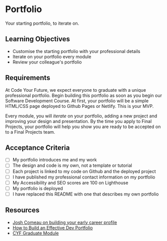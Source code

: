 # Portfolio

Your starting portfolio, to iterate on.

## Learning Objectives

- Customise the starting portfolio with your professional details
- Iterate on your portfolio every module
- Review your colleague's portfolio

## Requirements

At Code Your Future, we expect everyone to graduate with a unique professional portfolio. Begin building this portfolio as soon as you begin our Software Development Course. At first, your portfolio will be a simple HTML/CSS page deployed to Github Pages or Netlify. This is your MVP.

Every module, you will _iterate_ on your portfolio, adding a new project and improving your design and presentation. By the time you apply to Final Projects, your portfolio will help you show you are ready to be accepted on to a Final Projects team.

## Acceptance Criteria

- [ ] My portfolio introduces me and my work
- [ ] The design and code is my own, not a template or tutorial
- [ ] Each project is linked to my code on Github and the deployed project
- [ ] I have published my professional contact information on my portfolio
- [ ] My Accessibility and SEO scores are 100 on Lighthouse
- [ ] My portfolio is deployed
- [ ] I have replaced this README with one that describes my own portfolio

## Resources

- [Josh Comeau on building your early career profile](https://www.youtube.com/watch?v=OXiaEXfkAec)
- [How to Build an Effective Dev Portfolio](https://www.joshwcomeau.com/effective-portfolio/)
- [CYF Graduate Module](https://module-graduates.codeyourfuture.io/)
